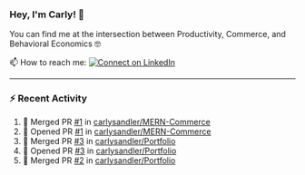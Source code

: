 ### Hey, I'm Carly! 👋

You can find me at the intersection between Productivity, Commerce, and Behavioral Economics 🤓

📫 How to reach me:
[![Connect on LinkedIn](https://img.shields.io/badge/--linkedin?label=LinkedIn&logo=LinkedIn&style=social)](https://www.linkedin.com/in/carlysandler)

---
### :zap: Recent Activity

<!--START_SECTION:activity-->
1. 🎉 Merged PR [#1](https://github.com/carlysandler/MERN-Commerce/pull/1) in [carlysandler/MERN-Commerce](https://github.com/carlysandler/MERN-Commerce)
2. 💪 Opened PR [#1](https://github.com/carlysandler/MERN-Commerce/pull/1) in [carlysandler/MERN-Commerce](https://github.com/carlysandler/MERN-Commerce)
3. 🎉 Merged PR [#3](https://github.com/carlysandler/Portfolio/pull/3) in [carlysandler/Portfolio](https://github.com/carlysandler/Portfolio)
4. 💪 Opened PR [#3](https://github.com/carlysandler/Portfolio/pull/3) in [carlysandler/Portfolio](https://github.com/carlysandler/Portfolio)
5. 🎉 Merged PR [#2](https://github.com/carlysandler/Portfolio/pull/2) in [carlysandler/Portfolio](https://github.com/carlysandler/Portfolio)
<!--END_SECTION:activity-->

